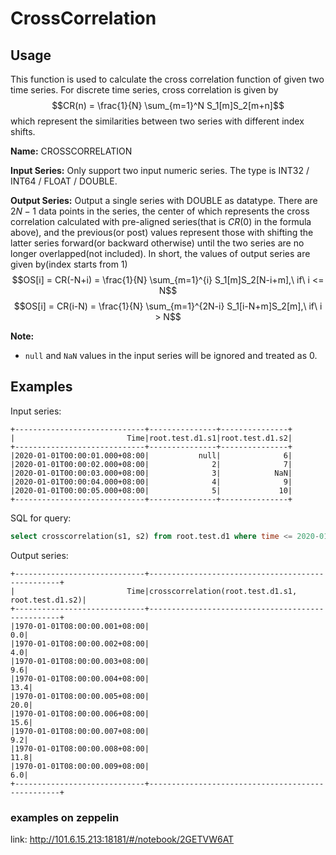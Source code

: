 # CrossCorrelation

## Usage

This function is used to calculate the cross correlation function of given two time series. 
For discrete time series, cross correlation is given by
$$CR(n) = \frac{1}{N} \sum_{m=1}^N S_1[m]S_2[m+n]$$
which represent the similarities between two series with different index shifts.

**Name:** CROSSCORRELATION

**Input Series:** Only support two input numeric series. The type is INT32 / INT64 / FLOAT / DOUBLE.

**Output Series:** Output a single series with DOUBLE as datatype. 
There are $2N-1$ data points in the series, the center of which represents the cross correlation 
calculated with pre-aligned series(that is $CR(0)$ in the formula above), 
and the previous(or post) values represent those with shifting the latter series forward(or backward otherwise) 
until the two series are no longer overlapped(not included).
In short, the values of output series are given by(index starts from 1) 
$$OS[i] = CR(-N+i) = \frac{1}{N} \sum_{m=1}^{i} S_1[m]S_2[N-i+m],\ if\ i <= N$$
$$OS[i] = CR(i-N) = \frac{1}{N} \sum_{m=1}^{2N-i} S_1[i-N+m]S_2[m],\ if\ i > N$$

**Note:**
  
+ `null` and `NaN` values in the input series will be ignored and treated as 0.

## Examples

Input series:
```
+-----------------------------+---------------+---------------+
|                         Time|root.test.d1.s1|root.test.d1.s2|
+-----------------------------+---------------+---------------+
|2020-01-01T00:00:01.000+08:00|           null|              6|
|2020-01-01T00:00:02.000+08:00|              2|              7|
|2020-01-01T00:00:03.000+08:00|              3|            NaN|
|2020-01-01T00:00:04.000+08:00|              4|              9|
|2020-01-01T00:00:05.000+08:00|              5|             10|
+-----------------------------+---------------+---------------+
```

SQL for query:

```sql
select crosscorrelation(s1, s2) from root.test.d1 where time <= 2020-01-01 00:00:05
```

Output series:
```
+-----------------------------+--------------------------------------------------+
|                         Time|crosscorrelation(root.test.d1.s1, root.test.d1.s2)|
+-----------------------------+--------------------------------------------------+
|1970-01-01T08:00:00.001+08:00|                                               0.0|
|1970-01-01T08:00:00.002+08:00|                                               4.0|
|1970-01-01T08:00:00.003+08:00|                                               9.6|
|1970-01-01T08:00:00.004+08:00|                                              13.4|
|1970-01-01T08:00:00.005+08:00|                                              20.0|
|1970-01-01T08:00:00.006+08:00|                                              15.6|
|1970-01-01T08:00:00.007+08:00|                                               9.2|
|1970-01-01T08:00:00.008+08:00|                                              11.8|
|1970-01-01T08:00:00.009+08:00|                                               6.0|
+-----------------------------+--------------------------------------------------+
```
### examples on zeppelin
link: <http://101.6.15.213:18181/#/notebook/2GETVW6AT>
